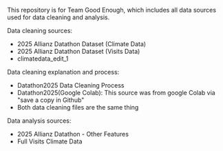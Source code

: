 This repository is for Team Good Enough, which includes all data sources used for data cleaning and analysis. 

Data cleaning sources: 
- 2025 Allianz Datathon Dataset (Climate Data)
- 2025 Allianz Datathon Dataset (Visits Data)
- climatedata_edit_1

Data cleaning explanation and process:
- Datathon2025 Data Cleaning Process
- Datathon2025(Google Colab): This source was from google Colab via "save a copy in Github"
- Both data cleaning files are the same thing

Data analysis sources: 
- 2025 Allianz Datathon - Other Features
- Full Visits Climate Data
